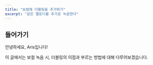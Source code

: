 ```yaml
---
title: "보컬에 더블링을 추가하기"
excerpt: "같은 멜로디를 추가로 녹음한다"
---
```


## 들어가기  

안녕하세요, Aris입니다!  

이 글에서는 보컬 녹음 시, 더블링의 이점과 부르는 방법에 대해 다루어보겠습니다.  
